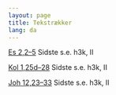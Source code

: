 ```yaml
---
layout: page
title: Tekstrækker
lang: da
---
```


[Es 2,2–5](http://www.bochen.dk/gtd/#es2) Sidste s.e. h3k, II



[Kol 1,25d–28](http://www.bochen.dk/nt/#kol1) Sidste s.e. h3k, II

[Joh 12,23–33](http://www.bochen.dk/nt/#joh12) Sidste s.e. h3k, II
